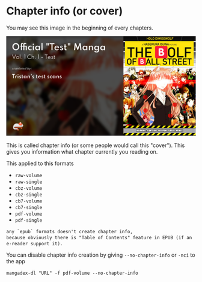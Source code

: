 # Chapter info (or cover)

You may see this image in the beginning of every chapters.

![chapter info](../images/chapter_info.png)

This is called chapter info (or some people would call this "cover"). 
This gives you information what chapter currently you reading on.

This applied to this formats

- `raw-volume`
- `raw-single`
- `cbz-volume`
- `cbz-single`
- `cb7-volume`
- `cb7-single`
- `pdf-volume`
- `pdf-single`

```{note}
any `epub` formats doesn't create chapter info, 
because obviously there is "Table of Contents" feature in EPUB (if an e-reader support it).
```

You can disable chapter info creation by giving `--no-chapter-info` or `-nci` to the app

```shell
mangadex-dl "URL" -f pdf-volume --no-chapter-info
```
